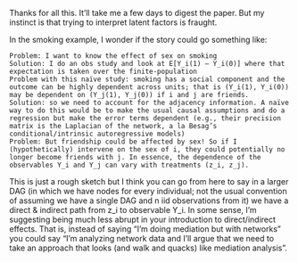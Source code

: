 

Thanks for all this. It’ll take me a few days to digest the paper. But my instinct is that trying to interpret latent factors is fraught.

 

In the smoking example, I wonder if the story could go something like:

    Problem: I want to know the effect of sex on smoking
    Solution: I do an obs study and look at E[Y_i(1) – Y_i(0)] where that expectation is taken over the finite-population
    Problem with this naïve study: smoking has a social component and the outcome can be highly dependent across units; that is (Y_i(1), Y_i(0)) may be dependent on (Y_j(1), Y_j(0)) if i and j are friends.
    Solution: so we need to account for the adjacency information. A naïve way to do this would be to make the usual causal assumptions and do a regression but make the error terms dependent (e.g., their precision matrix is the Laplacian of the network, a la Besag’s conditional/intrinsic autoregressive models)
    Problem: But friendship could be affected by sex! So if I (hypothetically) intervene on the sex of i, they could potentially no longer become friends with j. In essence, the dependence of the observables Y_i and Y_j can vary with treatments (z_i, z_j). 

 

This is just a rough sketch but I think you can go from here to say in a larger DAG (in which we have nodes for every individual; not the usual convention of assuming we have a single DAG and n iid observations from it) we have a direct & indirect path from z_i to observable Y_i. In some sense, I’m suggesting being much less abrupt in your introduction to direct/indirect effects. That is, instead of saying “I’m doing mediation but with networks” you could say “I’m analyzing network data and I’ll argue that we need to take an approach that looks (and walk and quacks) like mediation analysis”.

 